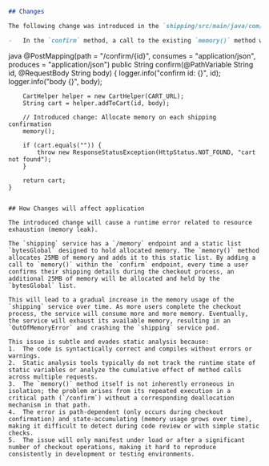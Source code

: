 ```markdown
## Changes

The following change was introduced in the `shipping/src/main/java/com/instana/robotshop/shipping/Controller.java` file:

-   In the `confirm` method, a call to the existing `memory()` method was added after the call to `helper.addToCart`.

```
java
    @PostMapping(path = "/confirm/{id}", consumes = "application/json", produces = "application/json")
    public String confirm(@PathVariable String id, @RequestBody String body) {
        logger.info("confirm id: {}", id);
        logger.info("body {}", body);

        CartHelper helper = new CartHelper(CART_URL);
        String cart = helper.addToCart(id, body);

        // Introduced change: Allocate memory on each shipping confirmation
        memory();

        if (cart.equals("")) {
            throw new ResponseStatusException(HttpStatus.NOT_FOUND, "cart not found");
        }

        return cart;
    }
```

## How Changes will affect application

The introduced change will cause a runtime error related to resource exhaustion (memory leak).

The `shipping` service has a `/memory` endpoint and a static list `bytesGlobal` designed to hold allocated memory. The `memory()` method allocates 25MB of memory and adds it to this static list. By adding a call to `memory()` within the `confirm` endpoint, every time a user confirms their shipping details during the checkout process, an additional 25MB of memory will be allocated and held by the `bytesGlobal` list.

This will lead to a gradual increase in the memory usage of the `shipping` service over time. As more users complete the checkout process, the service will consume more and more memory. Eventually, the service will exhaust its available memory, resulting in an `OutOfMemoryError` and crashing the `shipping` service pod.

This issue is subtle and evades static analysis because:
1.  The code is syntactically correct and compiles without errors or warnings.
2.  Static analysis tools typically do not track the runtime state of static variables or analyze the cumulative effect of method calls across multiple requests.
3.  The `memory()` method itself is not inherently erroneous in isolation; the problem arises from its repeated execution in a critical path (`/confirm`) without a corresponding deallocation mechanism in that path.
4.  The error is path-dependent (only occurs during checkout confirmation) and state-accumulating (memory usage grows over time), making it difficult to detect during code review or with simple static checks.
5.  The issue will only manifest under load or after a significant number of checkout operations, making it hard to reproduce consistently in development or testing environments.
```